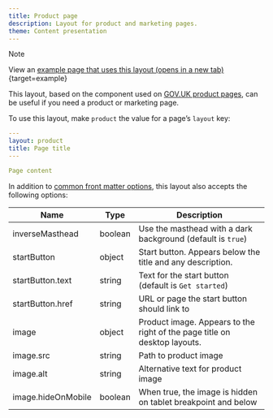 ```yaml
---
title: Product page
description: Layout for product and marketing pages.
theme: Content presentation
---
```


> [!NOTE]
> View an [example page that uses this layout (opens in a new tab)](/example/){target=example}

This layout, based on the component used on [GOV.UK product pages](https://github.com/alphagov/product-page-example), can be useful if you need a product or marketing page.

To use this layout, make `product` the value for a page’s `layout` key:

```yaml
---
layout: product
title: Page title
---

Page content
```

In addition to [common front matter options](/layouts/front-matter-options), this layout also accepts the following options:

| Name               | Type    | Description                                                               |
| ------------------ | ------- | ------------------------------------------------------------------------- |
| inverseMasthead    | boolean | Use the masthead with a dark background (default is `true`)               |
| startButton        | object  | Start button. Appears below the title and any description.                |
| startButton.text   | string  | Text for the start button (default is `Get started`)                      |
| startButton.href   | string  | URL or page the start button should link to                               |
| image              | object  | Product image. Appears to the right of the page title on desktop layouts. |
| image.src          | string  | Path to product image                                                     |
| image.alt          | string  | Alternative text for product image                                        |
| image.hideOnMobile | boolean | When true, the image is hidden on tablet breakpoint and below             |
